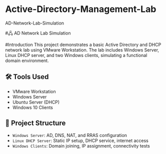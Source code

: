 # Active-Directory-Management-Lab
AD-Network-Lab-Simulation

#🖧 AD Network Lab Simulation

#Introduction
This project demonstrates a basic Active Directory and DHCP network lab using VMware Workstation. The lab includes Windows Server, Linux DHCP server, and two Windows clients, simulating a functional domain environment.

## 🛠️ Tools Used
- VMware Workstation
- Windows Server
- Ubuntu Server (DHCP)
- Windows 10 Clients

## 📁 Project Structure
- `Windows Server`: AD, DNS, NAT, and RRAS configuration
- `Linux DHCP Server`: Static IP setup, DHCP service, internet access
- `Windows Clients`: Domain joining, IP assignment, connectivity tests


